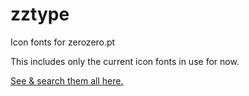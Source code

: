 # zztype
Icon fonts for zerozero.pt

This includes only the current icon fonts in use for now.

[See & search them all here.](https://www.zerozero.pt/_test_zz_font.php)


